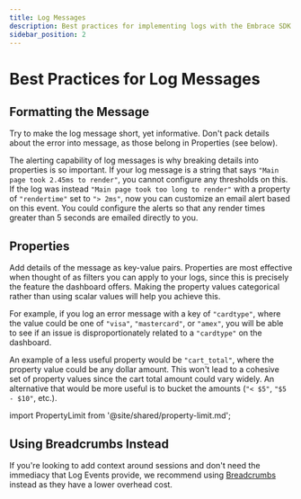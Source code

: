 ```yaml
---
title: Log Messages
description: Best practices for implementing logs with the Embrace SDK
sidebar_position: 2
---
```


# Best Practices for Log Messages

## Formatting the Message

Try to make the log message short, yet informative.
Don't pack details about the error into message, as those belong in Properties (see below).

The alerting capability of log messages is why breaking details into properties is so important. If your log message is a string that says `"Main page took 2.45ms to render"`, you cannot configure any thresholds on this. If the log was instead `"Main page took too long to render"` with a property of `"rendertime"` set to `"> 2ms"`, now you can customize an email alert based on this event. You could configure the alerts so that any render times greater than 5 seconds are emailed directly to you.  

## Properties

Add details of the message as key-value pairs.
Properties are most effective when thought of as filters you can apply to your logs, since this is precisely the feature the dashboard offers.
Making the property values categorical rather than using scalar values will help you achieve this.

For example, if you log an error message with a key of `"cardtype"`, where the value could be one of `"visa"`, `"mastercard"`, or `"amex"`,
you will be able to see if an issue is disproportionately related to a `"cardtype"` on the dashboard.

An example of a less useful property would be `"cart_total"`, where the property value could be any dollar amount. This won't lead to a cohesive set of property values since the cart total amount could vary widely. An alternative that would be more useful is to bucket the amounts (`"< $5"`, `"$5 - $10"`, etc.).

import PropertyLimit from '@site/shared/property-limit.md';

<PropertyLimit />

## Using Breadcrumbs Instead

If you're looking to add context around sessions and don't need the immediacy that Log Events provide, we recommend using [Breadcrumbs](/best-practices/breadcrumbs/) instead as they have a lower overhead cost.
